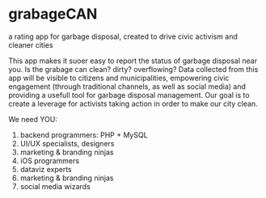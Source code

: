 # grabageCAN
a rating app for garbage disposal, created to drive civic activism and cleaner cities

This app makes it suoer easy to report the status of garbage disposal near you. Is the grabage can clean? dirty? overflowing?
Data collected from this app will be visible to citizens and municipalities, empowering civic engagement (through traditional channels, as well as social media) and providing a usefull tool for garbage disposal management. Our goal is to create a leverage for activists taking action in order to make our city clean. 

We need YOU:

1. backend programmers: PHP + MySQL
2. UI/UX specialists, designers
3. marketing & branding ninjas
4. iOS programmers
5. dataviz experts
6. marketing & branding ninjas
7. social media wizards

